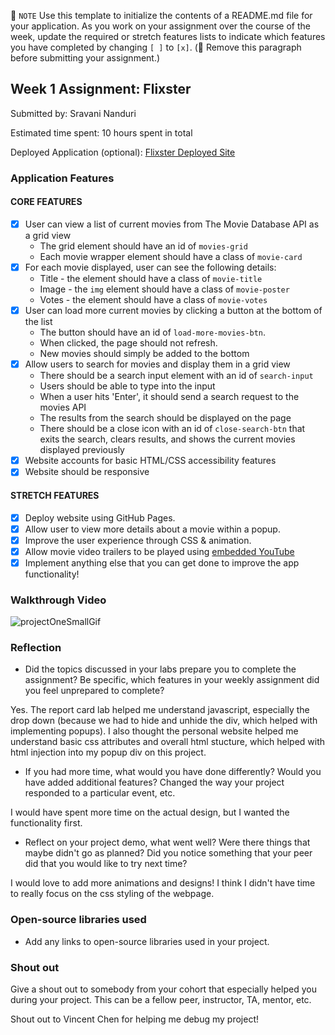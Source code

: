 📝 `NOTE` Use this template to initialize the contents of a README.md file for your application. As you work on your assignment over the course of the week, update the required or stretch features lists to indicate which features you have completed by changing `[ ]` to `[x]`. (🚫 Remove this paragraph before submitting your assignment.)

## Week 1 Assignment: Flixster

Submitted by: Sravani Nanduri

Estimated time spent: 10 hours spent in total

Deployed Application (optional): [Flixster Deployed Site](https://nandsra21.github.io/flixster_starter/)

### Application Features

#### CORE FEATURES

- [x] User can view a list of current movies from The Movie Database API as a grid view
  - The grid element should have an id of `movies-grid`
  - Each movie wrapper element should have a class of `movie-card`
- [x] For each movie displayed, user can see the following details:
  - Title - the element should have a class of `movie-title`
  - Image - the `img` element should have a class of `movie-poster`
  - Votes - the element should have a class of `movie-votes`
- [x] User can load more current movies by clicking a button at the bottom of the list
  - The button should have an id of `load-more-movies-btn`.
  - When clicked, the page should not refresh.
  - New movies should simply be added to the bottom
- [x] Allow users to search for movies and display them in a grid view
  - There should be a search input element with an id of `search-input`
  - Users should be able to type into the input
  - When a user hits 'Enter', it should send a search request to the movies API
  - The results from the search should be displayed on the page
  - There should be a close icon with an id of `close-search-btn` that exits the search, clears results, and shows the current movies displayed previously
- [x] Website accounts for basic HTML/CSS accessibility features
- [x] Website should be responsive

#### STRETCH FEATURES

- [x] Deploy website using GitHub Pages. 
- [x] Allow user to view more details about a movie within a popup.
- [x] Improve the user experience through CSS & animation.
- [x] Allow movie video trailers to be played using [embedded YouTube](https://support.google.com/youtube/answer/171780?hl=en)
- [x] Implement anything else that you can get done to improve the app functionality!

### Walkthrough Video

![projectOneSmallGif](https://user-images.githubusercontent.com/40477441/174363754-a16af8bf-bf4c-41c6-af45-cdfba4ba03bf.gif)


### Reflection

* Did the topics discussed in your labs prepare you to complete the assignment? Be specific, which features in your weekly assignment did you feel unprepared to complete?

Yes. The report card lab helped me understand javascript, especially the drop down (because we had to hide and unhide the div, which helped with implementing popups). I also thought the personal website helped me understand basic css attributes and overall html stucture, which helped with html injection into my popup div on this project.

* If you had more time, what would you have done differently? Would you have added additional features? Changed the way your project responded to a particular event, etc.
  
I would have spent more time on the actual design, but I wanted the functionality first.

* Reflect on your project demo, what went well? Were there things that maybe didn't go as planned? Did you notice something that your peer did that you would like to try next time?

I would love to add more animations and designs! I think I didn't have time to really focus on the css styling of the webpage.

### Open-source libraries used

- Add any links to open-source libraries used in your project.

### Shout out

Give a shout out to somebody from your cohort that especially helped you during your project. This can be a fellow peer, instructor, TA, mentor, etc.

Shout out to Vincent Chen for helping me debug my project!
